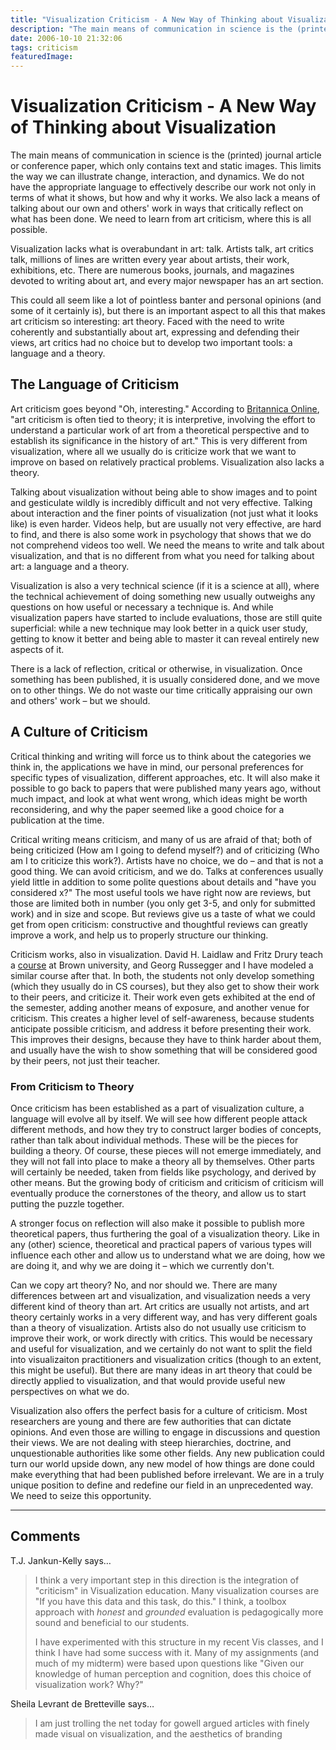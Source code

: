 ```yaml
---
title: "Visualization Criticism - A New Way of Thinking about Visualization"
description: "The main means of communication in science is the (printed) journal article or conference paper, which only contains text and static images. This limits the way we can illustrate change, interaction, and dynamics. We do not have the appropriate language to effectively describe our work not only in terms of what it shows, but how and why it works. We also lack a means of talking about our own and others' work in ways that critically reflect on what has been done. We need to learn from art criticism, where this is all possible."
date: 2006-10-10 21:32:06
tags: criticism
featuredImage: 
---
```


# Visualization Criticism - A New Way of Thinking about Visualization

The main means of communication in science is the (printed) journal article or conference paper, which only contains text and static images. This limits the way we can illustrate change, interaction, and dynamics. We do not have the appropriate language to effectively describe our work not only in terms of what it shows, but how and why it works. We also lack a means of talking about our own and others' work in ways that critically reflect on what has been done. We need to learn from art criticism, where this is all possible.

Visualization lacks what is overabundant in art: talk. Artists talk, art critics talk, millions of lines are written every year about artists, their work, exhibitions, etc. There are numerous books, journals, and magazines devoted to writing about art, and every major newspaper has an art section.

This could all seem like a lot of pointless banter and personal opinions (and some of it certainly is), but there is an important aspect to all this that makes art criticism so interesting: art theory. Faced with the need to write coherently and substantially about art, expressing and defending their views, art critics had no choice but to develop two important tools: a language and a theory.

## The Language of Criticism

Art criticism goes beyond "Oh, interesting." According to <a href="http://search.eb.com/eb/article-9343804">Britannica Online</a>, "art criticism is often tied to theory; it is interpretive, involving the effort to understand a particular work of art from a theoretical perspective and to establish its significance in the history of art." This is very different from visualization, where all we usually do is criticize work that we want to improve on based on relatively practical problems. Visualization also lacks a theory.

Talking about visualization without being able to show images and to point and gesticulate wildly is incredibly difficult and not very effective. Talking about interaction and the finer points of visualization (not just what it looks like) is even harder. Videos help, but are usually not very effective, are hard to find, and there is also some work in psychology that shows that we do not comprehend videos too well. We need the means to write and talk about visualization, and that is no different from what you need for talking about art: a language and a theory.

Visualization is also a very technical science (if it is a science at all), where the technical achievement of doing something new usually outweighs any questions on how useful or necessary a technique is. And while visualization papers have started to include evaluations, those are still quite superficial: while a new technique may look better in a quick user study, getting to know it better and being able to master it can reveal entirely new aspects of it.

There is a lack of reflection, critical or otherwise, in visualization. Once something has been published, it is usually considered done, and we move on to other things. We do not waste our time critically appraising our own and others' work – but we should.

## A Culture of Criticism

Critical thinking and writing will force us to think about the categories we think in, the applications we have in mind, our personal preferences for specific types of visualization, different approaches, etc. It will also make it possible to go back to papers that were published many years ago, without much impact, and look at what went wrong, which ideas might be worth reconsidering, and why the paper seemed like a good choice for a publication at the time.

Critical writing means criticism, and many of us are afraid of that; both of being criticized (How am I going to defend myself?) and of criticizing (Who am I to criticize this work?). Artists have no choice, we do – and that is not a good thing. We can avoid criticism, and we do. Talks at conferences usually yield little in addition to some polite questions about details and "have you considered x?" The most useful tools we have right now are reviews, but those are limited both in number (you only get 3-5, and only for submitted work) and in size and scope. But reviews give us a taste of what we could get from open criticism: constructive and thoughtful reviews can greatly improve a work, and help us to properly structure our thinking.

Criticism works, also in visualization. David H. Laidlaw and Fritz Drury teach a <a href="http://www.cs.brown.edu/courses/cs137/">course</a> at Brown university, and Georg Russegger and I have modeled a similar course after that. In both, the students not only develop something (which they usually do in CS courses), but they also get to show their work to their peers, and criticize it. Their work even gets exhibited at the end of the semester, adding another means of exposure, and another venue for criticism. This creates a higher level of self-awareness, because students anticipate possible criticism, and address it before presenting their work. This improves their designs, because they have to think harder about them, and usually have the wish to show something that will be considered good by their peers, not just their teacher.
<h3>From Criticism to Theory</h3>
Once criticism has been established as a part of visualization culture, a language will evolve all by itself. We will see how different people attack different methods, and how they try to construct larger bodies of concepts, rather than talk about individual methods. These will be the pieces for building a theory. Of course, these pieces will not emerge immediately, and they will not fall into place to make a theory all by themselves. Other parts will certainly be needed, taken from fields like psychology, and derived by other means. But the growing body of criticism and criticism of criticism will eventually produce the cornerstones of the theory, and allow us to start putting the puzzle together.

A stronger focus on reflection will also make it possible to publish more theoretical papers, thus furthering the goal of a visualization theory. Like in any (other) science, theoretical and practical papers of various types will influence each other and allow us to understand what we are doing, how we are doing it, and why we are doing it – which we currently don't.

Can we copy art theory? No, and nor should we. There are many differences between art and visualization, and visualization needs a very different kind of theory than art. Art critics are usually not artists, and art theory certainly works in a very different way, and has very different goals than a theory of visualization. Artists also do not usually use criticism to improve their work, or work directly with critics. This would be necessary and useful for visualization, and we certainly do not want to split the field into visualizaiton practitioners and visualization critics (though to an extent, this might be useful). But there are many ideas in art theory that could be directly applied to visualization, and that would provide useful new perspectives on what we do.

Visualization also offers the perfect basis for a culture of criticism. Most researchers are young and there are few authorities that can dictate opinions. And even those are willing to engage in discussions and question their views. We are not dealing with steep hierarchies, doctrine, and unquestionable authorities like some other fields. Any new publication could turn our world upside down, any new model of how things are done could make everything that had been published before irrelevant. We are in a truly unique position to define and redefine our field in an unprecedented way. We need to seize this opportunity.


<PostedBy />


<aside class="comments">

---
## Comments

T.J. Jankun-Kelly says…
>	I think a very important step in this direction is the integration of "criticism" in Visualization education. Many visualization courses are "If you have this data and this task, do this." I think, a toolbox approach with *honest* and *grounded* evaluation is pedagogically more sound and beneficial to our students. 
>	
>	I have experimented with this structure in my recent Vis classes, and I think I have had some success with it. Many of my assignments (and much of my midterm) were based upon questions like "Given our knowledge of human perception and cognition, does this choice of visualization work? Why?"
>	

Sheila Levrant de Bretteville says…
>	<p>I am  just trolling the net today for gowell argued articles with finely made visual on visualization, and the aesthetics of branding</p>

</aside>


